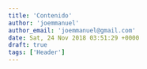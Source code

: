 ```yaml
---
title: 'Contenido'
author: 'joemmanuel'
author_email: 'joemmanuel@gmail.com'
date: Sat, 24 Nov 2018 03:51:29 +0000
draft: true
tags: ['Header']
---
```


